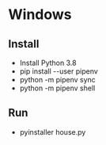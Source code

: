 # Windows

## Install

- Install Python 3.8
- pip install --user pipenv
- python -m pipenv sync
- python -m pipenv shell

## Run
- pyinstaller house.py
